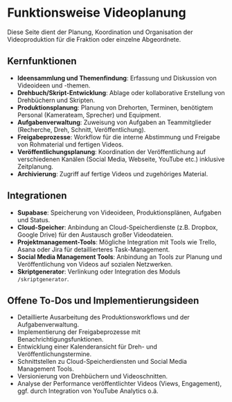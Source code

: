 # Funktionsweise Videoplanung

Diese Seite dient der Planung, Koordination und Organisation der Videoproduktion für die Fraktion oder einzelne Abgeordnete.

## Kernfunktionen

- **Ideensammlung und Themenfindung**: Erfassung und Diskussion von Videoideen und -themen.
- **Drehbuch/Skript-Entwicklung**: Ablage oder kollaborative Erstellung von Drehbüchern und Skripten.
- **Produktionsplanung**: Planung von Drehorten, Terminen, benötigtem Personal (Kamerateam, Sprecher) und Equipment.
- **Aufgabenverwaltung**: Zuweisung von Aufgaben an Teammitglieder (Recherche, Dreh, Schnitt, Veröffentlichung).
- **Freigabeprozesse**: Workflow für die interne Abstimmung und Freigabe von Rohmaterial und fertigen Videos.
- **Veröffentlichungsplanung**: Koordination der Veröffentlichung auf verschiedenen Kanälen (Social Media, Webseite, YouTube etc.) inklusive Zeitplanung.
- **Archivierung**: Zugriff auf fertige Videos und zugehöriges Material.

## Integrationen

- **Supabase**: Speicherung von Videoideen, Produktionsplänen, Aufgaben und Status.
- **Cloud-Speicher**: Anbindung an Cloud-Speicherdienste (z.B. Dropbox, Google Drive) für den Austausch großer Videodateien.
- **Projektmanagement-Tools**: Mögliche Integration mit Tools wie Trello, Asana oder Jira für detaillierteres Task-Management.
- **Social Media Management Tools**: Anbindung an Tools zur Planung und Veröffentlichung von Videos auf sozialen Netzwerken.
- **Skriptgenerator**: Verlinkung oder Integration des Moduls `/skriptgenerator`.

## Offene To-Dos und Implementierungsideen

- Detaillierte Ausarbeitung des Produktionsworkflows und der Aufgabenverwaltung.
- Implementierung der Freigabeprozesse mit Benachrichtigungsfunktionen.
- Entwicklung einer Kalenderansicht für Dreh- und Veröffentlichungstermine.
- Schnittstellen zu Cloud-Speicherdiensten und Social Media Management Tools.
- Versionierung von Drehbüchern und Videoschnitten.
- Analyse der Performance veröffentlichter Videos (Views, Engagement), ggf. durch Integration von YouTube Analytics o.ä. 